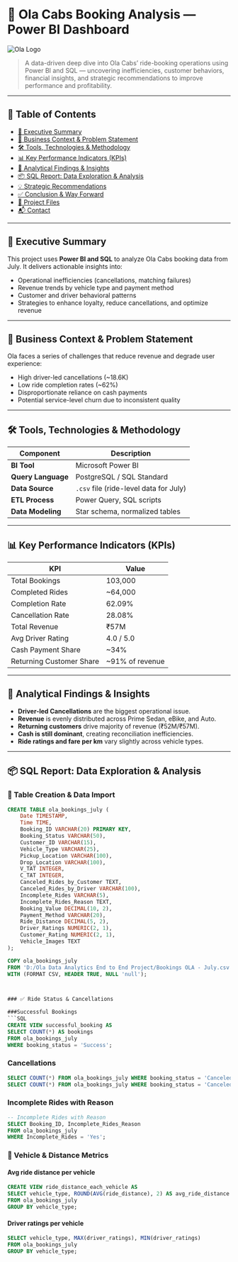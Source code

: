 # 🚖 Ola Cabs Booking Analysis — Power BI Dashboard

![Ola Logo](https://upload.wikimedia.org/wikipedia/en/thumb/8/89/Ola_Cabs_logo.svg/1200px-Ola_Cabs_logo.svg.png)

> A data-driven deep dive into Ola Cabs’ ride-booking operations using Power BI and SQL — uncovering inefficiencies, customer behaviors, financial insights, and strategic recommendations to improve performance and profitability.

---

## 📌 Table of Contents

- [📖 Executive Summary](#-executive-summary)
- [🎯 Business Context & Problem Statement](#-business-context--problem-statement)
- [🛠️ Tools, Technologies & Methodology](#-tools-technologies--methodology)
- [📊 Key Performance Indicators (KPIs)](#-key-performance-indicators-kpis)
- [🧠 Analytical Findings & Insights](#-analytical-findings--insights)
- [📦 SQL Report: Data Exploration & Analysis](#-sql-report-data-exploration--analysis)
- [💡 Strategic Recommendations](#-strategic-recommendations)
- [✅ Conclusion & Way Forward](#-conclusion--way-forward)
- [📂 Project Files](#-project-files)
- [📬 Contact](#-contact)

---

## 📖 Executive Summary

This project uses **Power BI and SQL** to analyze Ola Cabs booking data from July. It delivers actionable insights into:

- Operational inefficiencies (cancellations, matching failures)
- Revenue trends by vehicle type and payment method
- Customer and driver behavioral patterns
- Strategies to enhance loyalty, reduce cancellations, and optimize revenue

---

## 🎯 Business Context & Problem Statement

Ola faces a series of challenges that reduce revenue and degrade user experience:

- High driver-led cancellations (~18.6K)
- Low ride completion rates (~62%)
- Disproportionate reliance on cash payments
- Potential service-level churn due to inconsistent quality

---

## 🛠️ Tools, Technologies & Methodology

| Component             | Description                                      |
|----------------------|--------------------------------------------------|
| **BI Tool**           | Microsoft Power BI                               |
| **Query Language**    | PostgreSQL / SQL Standard                        |
| **Data Source**       | `.csv` file (ride-level data for July)           |
| **ETL Process**       | Power Query, SQL scripts                         |
| **Data Modeling**     | Star schema, normalized tables                   |

---

## 📊 Key Performance Indicators (KPIs)

| KPI                      | Value         |
|--------------------------|---------------|
| Total Bookings           | 103,000       |
| Completed Rides          | ~64,000       |
| Completion Rate          | 62.09%        |
| Cancellation Rate        | 28.08%        |
| Total Revenue            | ₹57M          |
| Avg Driver Rating        | 4.0 / 5.0     |
| Cash Payment Share       | ~34%          |
| Returning Customer Share | ~91% of revenue |

---

## 🧠 Analytical Findings & Insights

- **Driver-led Cancellations** are the biggest operational issue.
- **Revenue** is evenly distributed across Prime Sedan, eBike, and Auto.
- **Returning customers** drive majority of revenue (₹52M/₹57M).
- **Cash is still dominant**, creating reconciliation inefficiencies.
- **Ride ratings and fare per km** vary slightly across vehicle types.

---

## 📦 SQL Report: Data Exploration & Analysis

### 🔹 Table Creation & Data Import

```sql
CREATE TABLE ola_bookings_july (
    Date TIMESTAMP,
    Time TIME,
    Booking_ID VARCHAR(20) PRIMARY KEY,
    Booking_Status VARCHAR(50),
    Customer_ID VARCHAR(15),
    Vehicle_Type VARCHAR(25),
    Pickup_Location VARCHAR(100),
    Drop_Location VARCHAR(100),
    V_TAT INTEGER,
    C_TAT INTEGER,
    Canceled_Rides_by_Customer TEXT,
    Canceled_Rides_by_Driver VARCHAR(100),
    Incomplete_Rides VARCHAR(5),
    Incomplete_Rides_Reason TEXT,
    Booking_Value DECIMAL(10, 2),
    Payment_Method VARCHAR(20),
    Ride_Distance DECIMAL(5, 2),
    Driver_Ratings NUMERIC(2, 1),
    Customer_Rating NUMERIC(2, 1),
    Vehicle_Images TEXT
);

COPY ola_bookings_july 
FROM 'D:/Ola Data Analytics End to End Project/Bookings OLA - July.csv' 
WITH (FORMAT CSV, HEADER TRUE, NULL 'null');



### ✅ Ride Status & Cancellations

###Successful Bookings
```SQL
CREATE VIEW successful_booking AS
SELECT COUNT(*) AS bookings
FROM ola_bookings_july
WHERE booking_status = 'Success';
```
### Cancellations

```SQL
SELECT COUNT(*) FROM ola_bookings_july WHERE booking_status = 'Canceled by Customer';
SELECT COUNT(*) FROM ola_bookings_july WHERE booking_status = 'Canceled by Driver';
```

### Incomplete Rides with Reason
```SQL
-- Incomplete Rides with Reason
SELECT Booking_ID, Incomplete_Rides_Reason
FROM ola_bookings_july
WHERE Incomplete_Rides = 'Yes';
```

### 🚗 Vehicle & Distance Metrics

#### Avg ride distance per vehicle

```SQl
CREATE VIEW ride_distance_each_vehicle AS
SELECT vehicle_type, ROUND(AVG(ride_distance), 2) AS avg_ride_distance
FROM ola_bookings_july
GROUP BY vehicle_type;
```
####  Driver ratings per vehicle

```SQL
SELECT vehicle_type, MAX(driver_ratings), MIN(driver_ratings)
FROM ola_bookings_july
GROUP BY vehicle_type;
```
